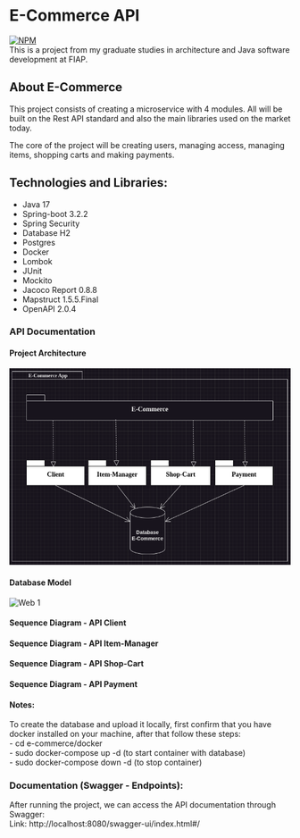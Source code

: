 # E-Commerce API
[![NPM](https://img.shields.io/npm/l/react)](https://github.com/gregorydossantos/projeto-sds3/blob/main/LICENSE)
<br/>This is a project from my graduate studies in architecture and Java software development at FIAP.

## About E-Commerce
This project consists of creating a microservice with 4 modules. All will be built on the Rest API standard and also the
main libraries used on the market today.

The core of the project will be creating users, managing access, managing items, shopping carts and making payments.

## Technologies and Libraries:
- Java 17
- Spring-boot 3.2.2
- Spring Security
- Database H2
- Postgres
- Docker
- Lombok
- JUnit
- Mockito
- Jacoco Report 0.8.8 
- Mapstruct 1.5.5.Final
- OpenAPI 2.0.4

### API Documentation
#### Project Architecture
![Web 1](https://github.com/gregorydossantos/e-commerce/blob/develop/assets/project-architecture.png)
<br />
#### Database Model
![Web 1](https://github.com/gregorydossantos/e-commerce/blob/develop/assets/databse-model.png)
<br />
#### Sequence Diagram - API Client
#### Sequence Diagram - API Item-Manager
#### Sequence Diagram - API Shop-Cart
#### Sequence Diagram - API Payment
#### Notes:
To create the database and upload it locally, first confirm that you have docker installed on your machine, after that 
follow these steps:
<br/> - cd e-commerce/docker
<br/> - sudo docker-compose up -d (to start container with database)
<br/> - sudo docker-compose down -d (to stop container)

### Documentation (Swagger - Endpoints):
After running the project, we can access the API documentation through Swagger: <br/>
Link: http://localhost:8080/swagger-ui/index.html#/